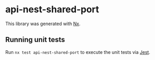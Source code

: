 # api-nest-shared-port

This library was generated with [Nx](https://nx.dev).

## Running unit tests

Run `nx test api-nest-shared-port` to execute the unit tests via [Jest](https://jestjs.io).
